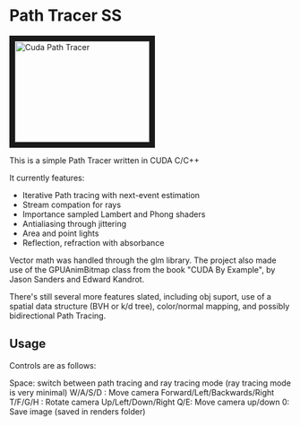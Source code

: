 # Path Tracer SS

<a href="http://youtu.be/Hrlhny0T6kw
" target="_blank"><img src="http://img.youtube.com/vi/Hrlhny0T6kw-7Z0/0.jpg" 
alt="Cuda Path Tracer" width="240" height="180" border="10" /></a>

This is a simple Path Tracer written in CUDA C/C++

It currently features:

* Iterative Path tracing with next-event estimation
* Stream compation for rays
* Importance sampled Lambert and Phong shaders
* Antialiasing through jittering
* Area and point lights
* Reflection, refraction with absorbance

Vector math was handled through the glm library.  The project also made use of the GPUAnimBitmap class from the book "CUDA By Example", by Jason Sanders and Edward Kandrot.

There's still several more features slated, including obj suport, use of a spatial data structure (BVH or k/d tree), color/normal mapping, and possibly bidirectional Path Tracing.

## Usage

Controls are as follows:

Space: switch between path tracing and ray tracing mode (ray tracing mode is very minimal)
W/A/S/D : Move camera Forward/Left/Backwards/Right
T/F/G/H : Rotate camera Up/Left/Down/Right
Q/E: Move camera up/down
0: Save image (saved in renders folder)
